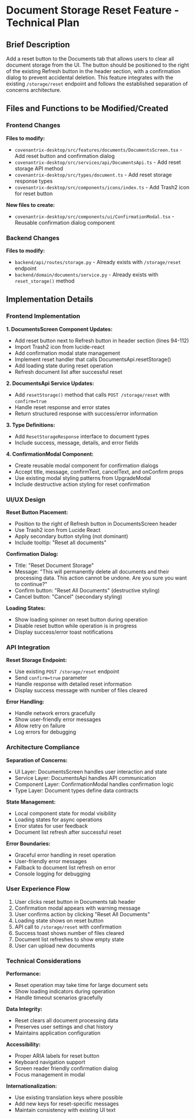 # Document Storage Reset Feature - Technical Plan

## Brief Description

Add a reset button to the Documents tab that allows users to clear all document storage from the UI. The button should be positioned to the right of the existing Refresh button in the header section, with a confirmation dialog to prevent accidental deletion. This feature integrates with the existing `/storage/reset` endpoint and follows the established separation of concerns architecture.

## Files and Functions to be Modified/Created

### Frontend Changes

**Files to modify:**
- `covenantrix-desktop/src/features/documents/DocumentsScreen.tsx` - Add reset button and confirmation dialog
- `covenantrix-desktop/src/services/api/DocumentsApi.ts` - Add reset storage API method
- `covenantrix-desktop/src/types/document.ts` - Add reset storage response types
- `covenantrix-desktop/src/components/icons/index.ts` - Add Trash2 icon for reset button

**New files to create:**
- `covenantrix-desktop/src/components/ui/ConfirmationModal.tsx` - Reusable confirmation dialog component

### Backend Changes

**Files to modify:**
- `backend/api/routes/storage.py` - Already exists with `/storage/reset` endpoint
- `backend/domain/documents/service.py` - Already exists with `reset_storage()` method

## Implementation Details

### Frontend Implementation

**1. DocumentsScreen Component Updates:**
- Add reset button next to Refresh button in header section (lines 94-112)
- Import Trash2 icon from lucide-react
- Add confirmation modal state management
- Implement reset handler that calls DocumentsApi.resetStorage()
- Add loading state during reset operation
- Refresh document list after successful reset

**2. DocumentsApi Service Updates:**
- Add `resetStorage()` method that calls `POST /storage/reset` with `confirm=true`
- Handle reset response and error states
- Return structured response with success/error information

**3. Type Definitions:**
- Add `ResetStorageResponse` interface to document types
- Include success, message, details, and error fields

**4. ConfirmationModal Component:**
- Create reusable modal component for confirmation dialogs
- Accept title, message, confirmText, cancelText, and onConfirm props
- Use existing modal styling patterns from UpgradeModal
- Include destructive action styling for reset confirmation

### UI/UX Design

**Reset Button Placement:**
- Position to the right of Refresh button in DocumentsScreen header
- Use Trash2 icon from Lucide React
- Apply secondary button styling (not dominant)
- Include tooltip: "Reset all documents"

**Confirmation Dialog:**
- Title: "Reset Document Storage"
- Message: "This will permanently delete all documents and their processing data. This action cannot be undone. Are you sure you want to continue?"
- Confirm button: "Reset All Documents" (destructive styling)
- Cancel button: "Cancel" (secondary styling)

**Loading States:**
- Show loading spinner on reset button during operation
- Disable reset button while operation is in progress
- Display success/error toast notifications

### API Integration

**Reset Storage Endpoint:**
- Use existing `POST /storage/reset` endpoint
- Send `confirm=true` parameter
- Handle response with detailed reset information
- Display success message with number of files cleared

**Error Handling:**
- Handle network errors gracefully
- Show user-friendly error messages
- Allow retry on failure
- Log errors for debugging

### Architecture Compliance

**Separation of Concerns:**
- UI Layer: DocumentsScreen handles user interaction and state
- Service Layer: DocumentsApi handles API communication
- Component Layer: ConfirmationModal handles confirmation logic
- Type Layer: Document types define data contracts

**State Management:**
- Local component state for modal visibility
- Loading states for async operations
- Error states for user feedback
- Document list refresh after successful reset

**Error Boundaries:**
- Graceful error handling in reset operation
- User-friendly error messages
- Fallback to document list refresh on error
- Console logging for debugging

### User Experience Flow

1. User clicks reset button in Documents tab header
2. Confirmation modal appears with warning message
3. User confirms action by clicking "Reset All Documents"
4. Loading state shows on reset button
5. API call to `/storage/reset` with confirmation
6. Success toast shows number of files cleared
7. Document list refreshes to show empty state
8. User can upload new documents

### Technical Considerations

**Performance:**
- Reset operation may take time for large document sets
- Show loading indicators during operation
- Handle timeout scenarios gracefully

**Data Integrity:**
- Reset clears all document processing data
- Preserves user settings and chat history
- Maintains application configuration

**Accessibility:**
- Proper ARIA labels for reset button
- Keyboard navigation support
- Screen reader friendly confirmation dialog
- Focus management in modal

**Internationalization:**
- Use existing translation keys where possible
- Add new keys for reset-specific messages
- Maintain consistency with existing UI text
